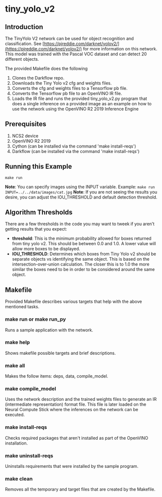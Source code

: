# tiny_yolo_v2
## Introduction
The TinyYolo V2 network can be used for object recognition and classification.  See [https://pjreddie.com/darknet/yolov2/](https://pjreddie.com/darknet/yolov2/) for more information on this network. This model was trained with the Pascal VOC dataset and can detect 20 different objects.

The provided Makefile does the following
1. Clones the Darkflow repo.
2. Downloads the Tiny Yolo v2 cfg and weights files.
3. Converts the cfg and weights files to a Tensorflow pb file.
4. Converts the Tensorflow pb file to an OpenVINO IR file.
5. Loads the IR file and runs the provided tiny_yolo_v2.py program that does a single inference on a provided image as an example on how to use the network using the OpenVINO R2 2019 Inference Engine


## Prerequisites
1. NCS2 device
2. OpenVINO R2 2019
3. Cython (can be installed via the command 'make install-reqs')
4. Darkflow (can be installed via the command 'make install-reqs')


## Running this Example
~~~
make run
~~~
**Note**: You can specify images using the INPUT variable. Example: ```make run INPUT=../../data/images/cat.jpg```
**Note**: If you are not seeing the results you desire, you can adjust the IOU_THRESHOLD and default detection threshold.


## Algorithm Thresholds
There are a few thresholds in the code you may want to tweek if you aren't getting results that you expect:
- <strong>threshold</strong>: This is the minimum probability allowed for boxes returned from tiny yolo v2.  This should be between 0.0 and 1.0.  A lower value will allow more boxes to be displayed.
- <strong>IOU_THRESHOLD</strong>: Determines which boxes from Tiny Yolo v2 should be separate objects vs identifying the same object.  This is based on the intersection-over-union calculation.  The closer this is to 1.0 the more similar the boxes need to be in order to be considered around the same object.


## Makefile
Provided Makefile describes various targets that help with the above mentioned tasks.

### make run or make run_py
Runs a sample application with the network.

### make help
Shows makefile possible targets and brief descriptions. 

### make all
Makes the follow items: deps, data, compile_model.

### make compile_model
Uses the network description and the trained weights files to generate an IR (intermediate representation) format file.  This file is later loaded on the Neural Compute Stick where the inferences on the network can be executed. 

### make install-reqs
Checks required packages that aren't installed as part of the OpenVINO installation.
 
### make uninstall-reqs
Uninstalls requirements that were installed by the sample program.

### make clean
Removes all the temporary and target files that are created by the Makefile.
